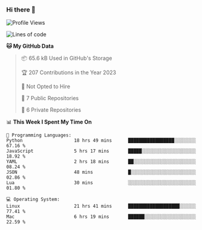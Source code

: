 ### Hi there 👋

<!--
**huayuan4396/huayuan4396** is a ✨ _special_ ✨ repository because its `README.md` (this file) appears on your GitHub profile.

Here are some ideas to get you started:

- 🔭 I’m currently working on ...
- 🌱 I’m currently learning ...
- 👯 I’m looking to collaborate on ...
- 🤔 I’m looking for help with ...
- 💬 Ask me about ...
- 📫 How to reach me: ...
- 😄 Pronouns: ...
- ⚡ Fun fact: ...
-->

<!--START_SECTION:waka-->
![Profile Views](http://img.shields.io/badge/Profile%20Views-0-blue)

![Lines of code](https://img.shields.io/badge/From%20Hello%20World%20I%27ve%20Written-184.2%20thousand%20lines%20of%20code-blue)

**🐱 My GitHub Data** 

> 📦 65.6 kB Used in GitHub's Storage 
 > 
> 🏆 207 Contributions in the Year 2023
 > 
> 🚫 Not Opted to Hire
 > 
> 📜 7 Public Repositories 
 > 
> 🔑 6 Private Repositories 
 > 
📊 **This Week I Spent My Time On** 

```text
💬 Programming Languages: 
Python                   18 hrs 49 mins      █████████████████░░░░░░░░   67.16 % 
JavaScript               5 hrs 17 mins       █████░░░░░░░░░░░░░░░░░░░░   18.92 % 
YAML                     2 hrs 18 mins       ██░░░░░░░░░░░░░░░░░░░░░░░   08.24 % 
JSON                     48 mins             █░░░░░░░░░░░░░░░░░░░░░░░░   02.86 % 
Lua                      30 mins             ░░░░░░░░░░░░░░░░░░░░░░░░░   01.80 % 

💻 Operating System: 
Linux                    21 hrs 41 mins      ███████████████████░░░░░░   77.41 % 
Mac                      6 hrs 19 mins       ██████░░░░░░░░░░░░░░░░░░░   22.59 % 
```


<!--END_SECTION:waka-->
